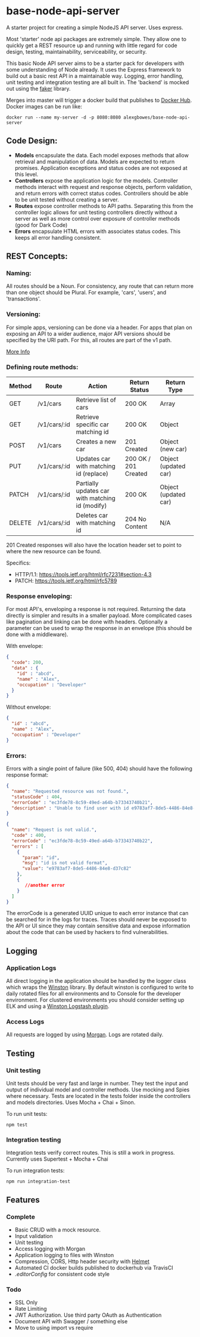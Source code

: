 # base-node-api-server
A starter project for creating a simple NodeJS API server. Uses express. 

Most 'starter' node api packages are extremely simple. They allow one to quickly get a REST resource up and running with little regard for code design, testing, maintainability, serviceability, or security. 

This basic Node API server aims to be a starter pack for developers with some understanding of Node already. It uses the Express framework to build out a basic rest API in a maintainable way. Logging, error handling, unit testing and integration testing are all built in. The 'backend' is mocked out using the [faker](https://www.npmjs.com/package/faker) library.

Merges into master will trigger a docker build that publishes to [Docker Hub](https://hub.docker.com/r/alexgbowes/base-node-api-server/). Docker images can be run like:
```shell
docker run --name my-server -d -p 8080:8080 alexgbowes/base-node-api-server
```

## Code Design:

- **Models** encapsulate the data. Each model exposes methods that allow retrieval and manipulation of data. Models are expected to return promises. Application exceptions and status codes are not exposed at this level. 
- **Controllers** expose the application logic for the models. Controller methods interact with request and response objects, perform validation, and return errors with correct status codes. Controllers should be able to be unit tested without creating a server. 
- **Routes** expose controller methods to API paths. Separating this from the controller logic allows for unit testing controllers directly without a server as well as more control over exposure of controller methods (good for Dark Code)
- **Errors** encapsulate HTML errors with associates status codes. This keeps all error handling consistent. 

## REST Concepts:

### Naming:
All routes should be a Noun. For consistency, any route that can return more than one object should be Plural. For example, 'cars', 'users', and 'transactions'.

### Versioning:
For simple apps, versioning can be done via a header. For apps that plan on exposing an API to a wider audience, major API versions should be specified by the URI path. For this, all routes are part of the v1 path.

[More Info](https://stackoverflow.com/questions/389169/best-practices-for-api-versioning)

### Defining route methods:

| Method | Route        | Action                                          | Return Status        | Return Type          |
|--------|--------------|-------------------------------------------------|----------------------|----------------------|
| GET    | /v1/cars     | Retrieve list of cars                           | 200 OK               | Array                |
| GET    | /v1/cars/:id | Retrieve specific car matching id               | 200 OK               | Object               |
| POST   | /v1/cars     | Creates a new car                               | 201 Created          | Object (new car)     |
| PUT    | /v1/cars/:id | Updates car with matching id (replace)          | 200 OK / 201 Created | Object (updated car) |
| PATCH  | /v1/cars/:id | Partially updates car with matching id (modify) | 200 OK               | Object (updated car) |
| DELETE | /v1/cars/:id | Deletes car with matching id                    | 204 No Content       | N/A                  |

201 Created responses will also have the location header set to point to where the new resource can be found.

Specifics: 
- HTTP/1.1: https://tools.ietf.org/html/rfc7231#section-4.3
- PATCH: https://tools.ietf.org/html/rfc5789

### Response enveloping:
For most API's, enveloping a response is not required. Returning the data directly is simpler and results in a smaller payload. More complicated cases like pagination and linking can be done with headers. Optionally a parameter can be used to wrap the response in an envelope (this should be done with a middleware).

With envelope:

```json
{
  "code": 200,
  "data" : {
    "id" : "abcd",
    "name" : "Alex",
    "occupation" : "Developer"
  }
}
```

Without envelope:
```json
{  
  "id" : "abcd",
  "name" : "Alex",
  "occupation" : "Developer"
}
```

### Errors:
Errors with a single point of failure (like 500, 404) should have the following response format:

```json
{
  "name": "Requested resource was not found.",
  "statusCode" : 404,
  "errorCode" : "ec3fde78-8c59-49ed-a64b-b73343740b21",
  "description" : "Unable to find user with id e9783af7-8de5-4486-84e8-d37c8212f9e3"
}
```


```json
{
  "name": "Request is not valid.",
  "code" : 400,
  "errorCode" : "ec3fde78-8c59-49ed-a64b-b73343740b22",
  "errors" : [
    {
      "param": "id",
      "msg": "id is not valid format",
      "value": "e9783af7-8de5-4486-84e8-d37c82"
    },
    {
       //another error
    }
  ]
}
```

The errorCode is a generated UUID unique to each error instance that can be searched for in the logs for traces. Traces should never be exposed to the API or UI since they may contain sensitive data and expose information about the code that can be used by hackers to find vulnerabilities. 


## Logging

### Application Logs

All direct logging in the application should be handled by the logger class which wraps the [Winston](https://www.npmjs.com/package/winston) library. By default winston is configured to write to daily rotated files for all environments and to Console for the developer environment. For clustered environments you should consider setting up ELK and using a [Winston Logstash plugin](https://www.npmjs.com/package/winston-logstash).

### Access Logs

All requests are logged by using [Morgan](https://www.npmjs.com/package/morgan). Logs are rotated daily.

## Testing

### Unit testing

Unit tests should be very fast and large in number. They test the input and output of individual model and controller methods. Use mocking and Spies where necessary. Tests are located in the tests folder inside the controllers and models directories. Uses Mocha + Chai + Sinon.

To run unit tests:
```shell
npm test
```

### Integration testing

Integration tests verify correct routes. This is still a work in progress. Currently uses Supertest + Mocha + Chai

To run integration tests:
```shell
npm run integration-test
```

## Features
 
### Complete
- Basic CRUD with a mock resource. 
- Input validation
- Unit testing
- Access logging with Morgan
- Application logging to files with Winston
- Compression, CORS, Http header security with [Helmet](https://www.npmjs.com/package/helmet)
- Automated CI docker builds published to dockerhub via TravisCI
- *.editorConfig* for consistent code style

### Todo
- SSL Only
- Rate Limiting
- JWT Authorization. Use third party OAuth as Authentication
- Document API with Swagger / something else
- Move to using import vs require


